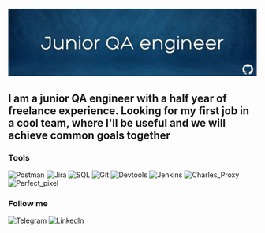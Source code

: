 ![Header](https://github.com/Marina-Velikhanova/Marina-Velikhanova/blob/main/assets/Junior%20QA%20engineer.png)

## I am a junior QA engineer with a half year of freelance experience. Looking for my first job in a cool team, where I'll be useful and we will achieve common goals together

### Tools 
![Postman](https://img.shields.io/badge/-Postman-161571?style=for-the-badge&logo=postman)
![Jira](https://img.shields.io/badge/-Jira-161571?style=for-the-badge&logo=atlassian)
![SQL](https://img.shields.io/badge/-SQL-161571?style=for-the-badge&logo=mysql)
![Git](https://img.shields.io/badge/-Git-161571?style=for-the-badge&logo=git)
![Devtools](https://img.shields.io/badge/-Devtools-161571?style=for-the-badge&logo=googlechrome)
![Jenkins](https://img.shields.io/badge/-Jenkins-161571?style=for-the-badge&logo=Jenkins)
![Charles_Proxy](https://img.shields.io/badge/-Charles_Proxy-161571?style=for-the-badge&logo=CharlesProxy)
![Perfect_pixel](https://img.shields.io/badge/-Perfect_Pixel-161571?style=for-the-badge&logo=Perfect_pixel)


### Follow me
[![Telegram](https://img.shields.io/badge/-Telegram-161571?style=for-the-badge&logo=telegram)](https://t.me/velikiykhan)
[![LinkedIn](https://img.shields.io/badge/-LinkedIn-161571?style=for-the-badge&logo=linkedin)](https://linkedin.com/in/marina-velikhanova-152628234)
